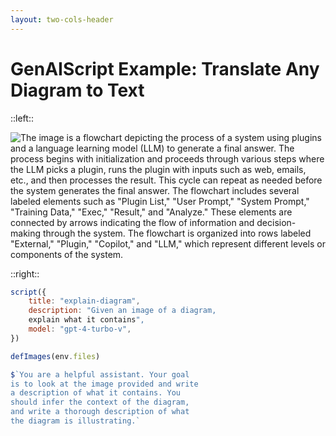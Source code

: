 ```yaml
---
layout: two-cols-header
---
```

# GenAIScript Example: Translate Any Diagram to Text

::left::

![The image is a flowchart depicting the process of a system using plugins and a language learning model (LLM) to generate a final answer. The process begins with initialization and proceeds through various steps where the LLM picks a plugin, runs the plugin with inputs such as web, emails, etc., and then processes the result. This cycle can repeat as needed before the system generates the final answer. The flowchart includes several labeled elements such as "Plugin List," "User Prompt," "System Prompt," "Training Data," "Exec," "Result," and "Analyze." These elements are connected by arrows indicating the flow of information and decision-making through the system. The flowchart is organized into rows labeled "External," "Plugin," "Copilot," and "LLM," which represent different levels or components of the system.](/plug-in.png)

::right::

<v-click>

```js
script({
    title: "explain-diagram",
    description: "Given an image of a diagram,
    explain what it contains",
    model: "gpt-4-turbo-v",
})

defImages(env.files)

$`You are a helpful assistant. Your goal 
is to look at the image provided and write 
a description of what it contains. You 
should infer the context of the diagram, 
and write a thorough description of what 
the diagram is illustrating.`
```

</v-click>
